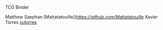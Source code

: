 TCG Binder

Matthew Saephan [Mattatatouille](https://github.com/Mattatatouille
Xavier Torres [xutorres](https://github.com/xutorres)
